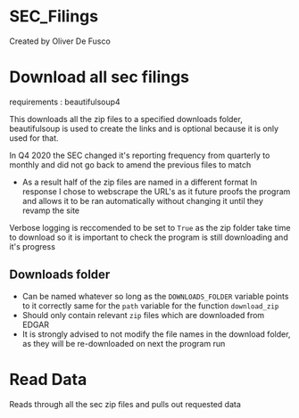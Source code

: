 # SEC_Filings

Created by Oliver De Fusco

# Download all sec filings

requirements : beautifulsoup4

This downloads all the zip files to a specified downloads folder, beautifulsoup is used to create the links and is optional because it is only used for that.

In Q4 2020 the SEC changed it's reporting frequency from quarterly to monthly and did not go back to amend the previous files to match
- As a result half of the zip files are named in a different format
In response I chose to webscrape the URL's as it future proofs the program and allows it to be ran automatically without changing it until they revamp the site

Verbose logging is reccomended to be set to `True` as the zip folder take time to download so it is important to check the program is still downloading and it's progress

## Downloads folder
- Can be named whatever so long as the `DOWNLOADS_FOLDER` variable points to it correctly same for the `path` variable for the function `download_zip`
- Should only contain relevant `zip` files which are downloaded from EDGAR
- It is strongly advised to not modify the file names in the download folder, as they will be re-downloaded on next the program run
    
# Read Data

Reads through all the sec zip files and pulls out requested data
